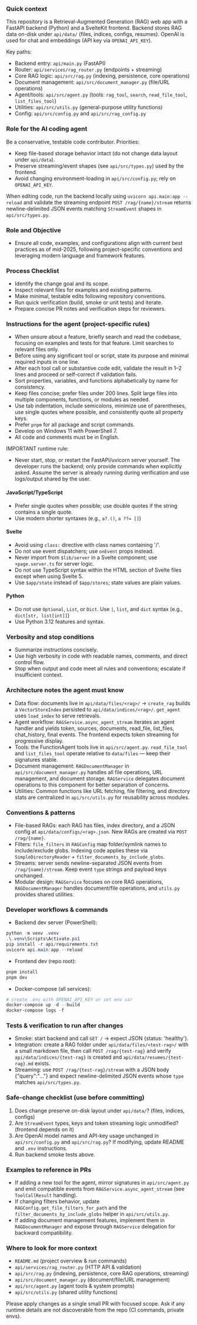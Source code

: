 ### Quick context

This repository is a Retrieval-Augmented Generation (RAG) web app with a
FastAPI backend (Python) and a SvelteKit frontend. Backend stores RAG data
on-disk under `api/data/` (files, indices, configs, resumes). OpenAI is used
for chat and embeddings (API key via `OPENAI_API_KEY`).

Key paths:

- Backend entry: `api/main.py` (FastAPI)
- Router: `api/services/rag_router.py` (endpoints + streaming)
- Core RAG logic: `api/src/rag.py` (indexing, persistence, core operations)
- Document management: `api/src/document_manager.py` (file/URL operations)
- Agent/tools: `api/src/agent.py` (tools: `rag_tool`, `search`, `read_file_tool`, `list_files_tool`)
- Utilities: `api/src/utils.py` (general-purpose utility functions)
- Config: `api/src/config.py` and `api/src/rag_config.py`

### Role for the AI coding agent

Be a conservative, testable code contributor. Priorities:

- Keep file-based storage behavior intact (do not change data layout under `api/data`).
- Preserve streaming/event shapes (see `api/src/types.py`) used by the frontend.
- Avoid changing environment-loading in `api/src/config.py`; rely on `OPENAI_API_KEY`.

When editing code, run the backend locally using `uvicorn api.main:app --reload` and
validate the streaming endpoint `POST /rag/{name}/stream` returns newline-delimited JSON
events matching `StreamEvent` shapes in `api/src/types.py`.

### Role and Objective

- Ensure all code, examples, and configurations align with current best practices as of mid-2025, following project-specific conventions and leveraging modern language and framework features.

### Process Checklist

- Identify the change goal and its scope.
- Inspect relevant files for examples and existing patterns.
- Make minimal, testable edits following repository conventions.
- Run quick verification (build, smoke or unit tests) and iterate.
- Prepare concise PR notes and verification steps for reviewers.

### Instructions for the agent (project-specific rules)

- When unsure about a feature, briefly search and read the codebase, focusing on examples and tests for that feature. Limit searches to relevant files only.
- Before using any significant tool or script, state its purpose and minimal required inputs in one line.
- After each tool call or substantive code edit, validate the result in 1–2 lines and proceed or self-correct if validation fails.
- Sort properties, variables, and functions alphabetically by name for consistency.
- Keep files concise; prefer files under 200 lines. Split large files into multiple components, functions, or modules as needed.
- Use tab indentation, include semicolons, minimize use of parentheses, use single quotes where possible, and consistently quote all property keys.
- Prefer `pnpm` for all package and script commands.
- Develop on Windows 11 with PowerShell 7.
- All code and comments must be in English.

IMPORTANT runtime rule:

- Never start, stop, or restart the FastAPI/uvicorn server yourself. The developer runs the backend; only provide commands when explicitly asked. Assume the server is already running during verification and use logs/output shared by the user.

#### JavaScript/TypeScript

- Prefer single quotes when possible; use double quotes if the string contains a single quote.
- Use modern shorter syntaxes (e.g., `a?.()`, `a ??= []`)

#### Svelte

- Avoid using `class:` directive with class names containing '/'.
- Do not use event dispatchers; use `onEvent` props instead.
- Never import from `$lib/server` in a Svelte component; use `+page.server.ts` for server logic.
- Do not use TypeScript syntax within the HTML section of Svelte files except when using Svelte 5.
- Use `$app/state` instead of `$app/stores`; state values are plain values.

#### Python

- Do not use `Optional`, `List`, or `Dict`. Use `|`, `list`, and `dict` syntax (e.g., `dict[str, list[int]]`)
- Use Python 3.12 features and syntax.

### Verbosity and stop conditions

- Summarize instructions concisely.
- Use high verbosity in code with readable names, comments, and direct control flow.
- Stop when output and code meet all rules and conventions; escalate if insufficient context.

### Architecture notes the agent must know

- Data flow: documents live in `api/data/files/<rag>/` -> `create_rag` builds a
  `VectorStoreIndex` persisted to `api/data/indices/<rag>/`. `get_agent` uses
  `load_index` to serve retrievals.
- Agent workflow: `RAGService.async_agent_stream` iterates an agent handler and
  yields token, sources, documents, read_file, list_files, chat_history, final events.
  The frontend expects token streaming for progressive display.
- Tools: the FunctionAgent tools live in `api/src/agent.py`. `read_file_tool` and
  `list_files_tool` operate relative to `data/files` — keep their signatures stable.
- Document management: `RAGDocumentManager` in `api/src/document_manager.py` handles
  all file operations, URL management, and document storage. `RAGService` delegates
  document operations to this component for better separation of concerns.
- Utilities: Common functions like URL fetching, file filtering, and directory stats
  are centralized in `api/src/utils.py` for reusability across modules.

### Conventions & patterns

- File-based RAGs: each RAG has files, index directory, and a JSON config at
  `api/data/configs/<rag>.json`. New RAGs are created via `POST /rag/{name}`.
- Filters: `file_filters` in `RAGConfig` map folder/symlink names to include/exclude
  globs. Indexing code applies these via `SimpleDirectoryReader` + `filter_documents_by_include_globs`.
- Streams: server sends newline-separated JSON events from `/rag/{name}/stream`.
  Keep event `type` strings and payload keys unchanged.
- Modular design: `RAGService` focuses on core RAG operations, `RAGDocumentManager`
  handles document/file operations, and `utils.py` provides shared utilities.

### Developer workflows & commands

- Backend dev server (PowerShell):

```powershell
python -m venv .venv
.\.venv\Scripts\Activate.ps1
pip install -r api/requirements.txt
uvicorn api.main:app --reload
```

- Frontend dev (repo root):

```powershell
pnpm install
pnpm dev
```

- Docker-compose (all services):

```powershell
# create .env with OPENAI_API_KEY or set env var
docker-compose up -d --build
docker-compose logs -f
```

### Tests & verification to run after changes

- Smoke: start backend and call `GET /` -> expect JSON {status: 'healthy'}.
- Integration: create a RAG folder under `api/data/files/<test-rag>/` with a
  small markdown file, then call `POST /rag/{test-rag}` and verify `api/data/indices/{test-rag}` is created and `api/data/resumes/{test-rag}.md` exists.
- Streaming: use `POST /rag/{test-rag}/stream` with a JSON body {"query":"..."}
  and expect newline-delimited JSON events whose `type` matches `api/src/types.py`.

### Safe-change checklist (use before committing)

1. Does change preserve on-disk layout under `api/data/`? (files, indices, configs)
2. Are `StreamEvent` types, keys and token streaming logic unmodified? (frontend depends on it)
3. Are OpenAI model names and API-key usage unchanged in `api/src/config.py` and `api/src/rag.py`? If modifying, update README and `.env` instructions.
4. Run backend smoke tests above.

### Examples to reference in PRs

- If adding a new tool for the agent, mirror signatures in `api/src/agent.py` and
  emit compatible events from `RAGService.async_agent_stream` (see `ToolCallResult` handling).
- If changing filters behavior, update `RAGConfig.get_file_filters_for_path` and
  the `filter_documents_by_include_globs` helper in `api/src/utils.py`.
- If adding document management features, implement them in `RAGDocumentManager` and
  expose through `RAGService` delegation for backward compatibility.

### Where to look for more context

- `README.md` (project overview & run commands)
- `api/services/rag_router.py` (HTTP API & validation)
- `api/src/rag.py` (indexing, persistence, core RAG operations, streaming)
- `api/src/document_manager.py` (document/file/URL management)
- `api/src/agent.py` (agent tools & system prompts)
- `api/src/utils.py` (shared utility functions)

Please apply changes as a single small PR with focused scope. Ask if any runtime
details are not discoverable from the repo (CI commands, private envs).
